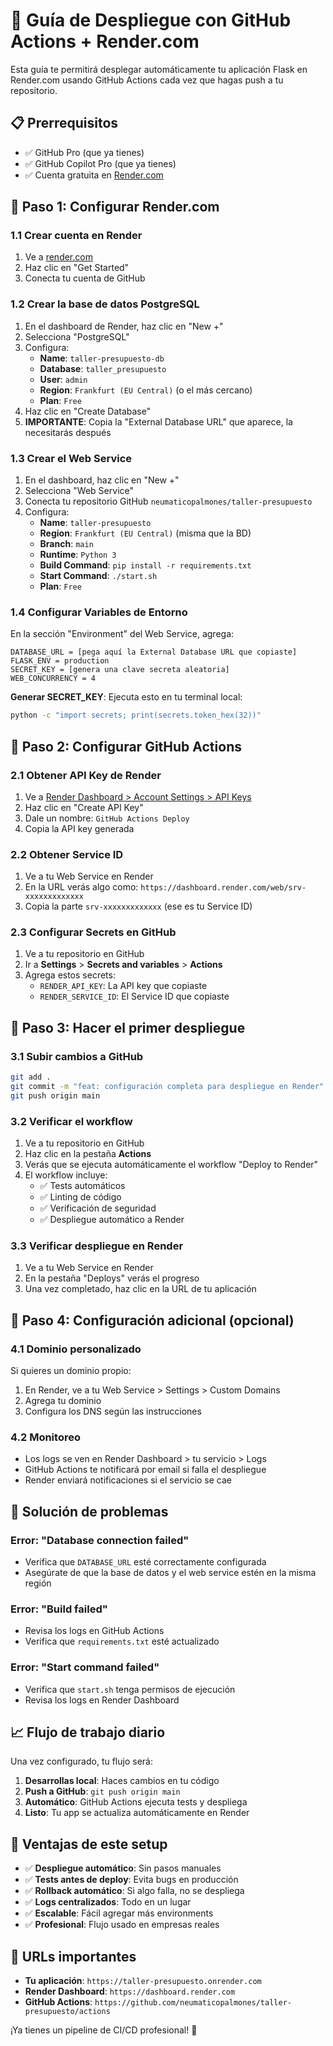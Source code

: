 # 🚀 Guía de Despliegue con GitHub Actions + Render.com

Esta guía te permitirá desplegar automáticamente tu aplicación Flask en Render.com usando GitHub Actions cada vez que hagas push a tu repositorio.

## 📋 Prerrequisitos

- ✅ GitHub Pro (que ya tienes)
- ✅ GitHub Copilot Pro (que ya tienes)
- ✅ Cuenta gratuita en [Render.com](https://render.com)

## 🔧 Paso 1: Configurar Render.com

### 1.1 Crear cuenta en Render

1. Ve a [render.com](https://render.com)
2. Haz clic en "Get Started"
3. Conecta tu cuenta de GitHub

### 1.2 Crear la base de datos PostgreSQL

1. En el dashboard de Render, haz clic en "New +"
2. Selecciona "PostgreSQL"
3. Configura:
   - **Name**: `taller-presupuesto-db`
   - **Database**: `taller_presupuesto`
   - **User**: `admin`
   - **Region**: `Frankfurt (EU Central)` (o el más cercano)
   - **Plan**: `Free`
4. Haz clic en "Create Database"
5. **IMPORTANTE**: Copia la "External Database URL" que aparece, la necesitarás después

### 1.3 Crear el Web Service

1. En el dashboard, haz clic en "New +"
2. Selecciona "Web Service"
3. Conecta tu repositorio GitHub `neumaticopalmones/taller-presupuesto`
4. Configura:
   - **Name**: `taller-presupuesto`
   - **Region**: `Frankfurt (EU Central)` (misma que la BD)
   - **Branch**: `main`
   - **Runtime**: `Python 3`
   - **Build Command**: `pip install -r requirements.txt`
   - **Start Command**: `./start.sh`
   - **Plan**: `Free`

### 1.4 Configurar Variables de Entorno

En la sección "Environment" del Web Service, agrega:

```
DATABASE_URL = [pega aquí la External Database URL que copiaste]
FLASK_ENV = production
SECRET_KEY = [genera una clave secreta aleatoria]
WEB_CONCURRENCY = 4
```

**Generar SECRET_KEY**: Ejecuta esto en tu terminal local:

```bash
python -c "import secrets; print(secrets.token_hex(32))"
```

## 🔧 Paso 2: Configurar GitHub Actions

### 2.1 Obtener API Key de Render

1. Ve a [Render Dashboard > Account Settings > API Keys](https://dashboard.render.com/account/api-keys)
2. Haz clic en "Create API Key"
3. Dale un nombre: `GitHub Actions Deploy`
4. Copia la API key generada

### 2.2 Obtener Service ID

1. Ve a tu Web Service en Render
2. En la URL verás algo como: `https://dashboard.render.com/web/srv-xxxxxxxxxxxxx`
3. Copia la parte `srv-xxxxxxxxxxxxx` (ese es tu Service ID)

### 2.3 Configurar Secrets en GitHub

1. Ve a tu repositorio en GitHub
2. Ir a **Settings** > **Secrets and variables** > **Actions**
3. Agrega estos secrets:
   - `RENDER_API_KEY`: La API key que copiaste
   - `RENDER_SERVICE_ID`: El Service ID que copiaste

## 🔧 Paso 3: Hacer el primer despliegue

### 3.1 Subir cambios a GitHub

```bash
git add .
git commit -m "feat: configuración completa para despliegue en Render"
git push origin main
```

### 3.2 Verificar el workflow

1. Ve a tu repositorio en GitHub
2. Haz clic en la pestaña **Actions**
3. Verás que se ejecuta automáticamente el workflow "Deploy to Render"
4. El workflow incluye:
   - ✅ Tests automáticos
   - ✅ Linting de código
   - ✅ Verificación de seguridad
   - ✅ Despliegue automático a Render

### 3.3 Verificar despliegue en Render

1. Ve a tu Web Service en Render
2. En la pestaña "Deploys" verás el progreso
3. Una vez completado, haz clic en la URL de tu aplicación

## 🔧 Paso 4: Configuración adicional (opcional)

### 4.1 Dominio personalizado

Si quieres un dominio propio:

1. En Render, ve a tu Web Service > Settings > Custom Domains
2. Agrega tu dominio
3. Configura los DNS según las instrucciones

### 4.2 Monitoreo

- Los logs se ven en Render Dashboard > tu servicio > Logs
- GitHub Actions te notificará por email si falla el despliegue
- Render enviará notificaciones si el servicio se cae

## 🚨 Solución de problemas

### Error: "Database connection failed"

- Verifica que `DATABASE_URL` esté correctamente configurada
- Asegúrate de que la base de datos y el web service estén en la misma región

### Error: "Build failed"

- Revisa los logs en GitHub Actions
- Verifica que `requirements.txt` esté actualizado

### Error: "Start command failed"

- Verifica que `start.sh` tenga permisos de ejecución
- Revisa los logs en Render Dashboard

## 📈 Flujo de trabajo diario

Una vez configurado, tu flujo será:

1. **Desarrollas local**: Haces cambios en tu código
2. **Push a GitHub**: `git push origin main`
3. **Automático**: GitHub Actions ejecuta tests y despliega
4. **Listo**: Tu app se actualiza automáticamente en Render

## 🎯 Ventajas de este setup

- ✅ **Despliegue automático**: Sin pasos manuales
- ✅ **Tests antes de deploy**: Evita bugs en producción
- ✅ **Rollback automático**: Si algo falla, no se despliega
- ✅ **Logs centralizados**: Todo en un lugar
- ✅ **Escalable**: Fácil agregar más environments
- ✅ **Profesional**: Flujo usado en empresas reales

## 🔗 URLs importantes

- **Tu aplicación**: `https://taller-presupuesto.onrender.com`
- **Render Dashboard**: `https://dashboard.render.com`
- **GitHub Actions**: `https://github.com/neumaticopalmones/taller-presupuesto/actions`

¡Ya tienes un pipeline de CI/CD profesional! 🚀
